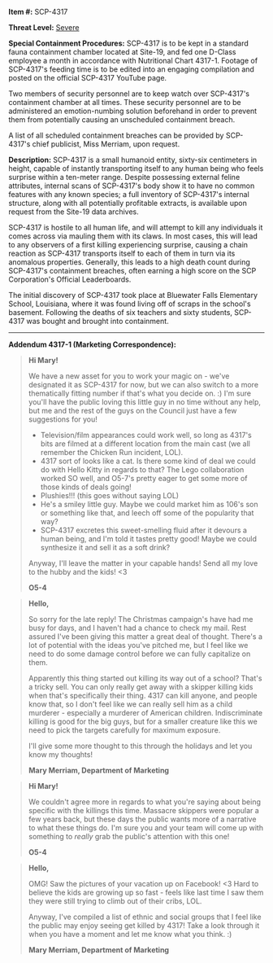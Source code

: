**Item #:** SCP-4317

**Threat Level:** [Severe](/scp-1437)

**Special Containment Procedures:** SCP-4317 is to be kept in a standard fauna containment chamber located at Site-19, and fed one D-Class employee a month in accordance with Nutritional Chart 4317-1. Footage of SCP-4317's feeding time is to be edited into an engaging compilation and posted on the official SCP-4317 YouTube page.

Two members of security personnel are to keep watch over SCP-4317's containment chamber at all times. These security personnel are to be administered an emotion-numbing solution beforehand in order to prevent them from potentially causing an unscheduled containment breach.

A list of all scheduled containment breaches can be provided by SCP-4317's chief publicist, Miss Merriam, upon request.

**Description:** SCP-4317 is a small humanoid entity, sixty-six centimeters in height, capable of instantly transporting itself to any human being who feels surprise within a ten-meter range. Despite possessing external feline attributes, internal scans of SCP-4317's body show it to have no common features with any known species; a full inventory of SCP-4317's internal structure, along with all potentially profitable extracts, is available upon request from the Site-19 data archives.

SCP-4317 is hostile to all human life, and will attempt to kill any individuals it comes across via mauling them with its claws. In most cases, this will lead to any observers of a first killing experiencing surprise, causing a chain reaction as SCP-4317 transports itself to each of them in turn via its anomalous properties. Generally, this leads to a high death count during SCP-4317's containment breaches, often earning a high score on the SCP Corporation's Official Leaderboards.

The initial discovery of SCP-4317 took place at Bluewater Falls Elementary School, Louisiana, where it was found living off of scraps in the school's basement. Following the deaths of six teachers and sixty students, SCP-4317 was bought and brought into containment.

* * *

**Addendum 4317-1 (Marketing Correspondence):**

> **Hi Mary!**
> 
> We have a new asset for you to work your magic on - we've designated it as SCP-4317 for now, but we can also switch to a more thematically fitting number if that's what you decide on. :) I'm sure you'll have the public loving this little guy in no time without any help, but me and the rest of the guys on the Council just have a few suggestions for you!
> 
> *   Television/film appearances could work well, so long as 4317's bits are filmed at a different location from the main cast (we all remember the Chicken Run incident, LOL).
> *   4317 sort of looks like a cat. Is there some kind of deal we could do with Hello Kitty in regards to that? The Lego collaboration worked SO well, and O5-7's pretty eager to get some more of those kinds of deals going!
> *   Plushies!!! (this goes without saying LOL)
> *   He's a smiley little guy. Maybe we could market him as 106's son or something like that, and leech off some of the popularity that way?
> *   SCP-4317 excretes this sweet-smelling fluid after it devours a human being, and I'm told it tastes pretty good! Maybe we could synthesize it and sell it as a soft drink?
> 
> Anyway, I'll leave the matter in your capable hands! Send all my love to the hubby and the kids! <3
> 
> **O5-4**

> **Hello,**
> 
> So sorry for the late reply! The Christmas campaign's have had me busy for days, and I haven't had a chance to check my mail. Rest assured I've been giving this matter a great deal of thought. There's a lot of potential with the ideas you've pitched me, but I feel like we need to do some damage control before we can fully capitalize on them.
> 
> Apparently this thing started out killing its way out of a school? That's a tricky sell. You can only really get away with a skipper killing kids when that's specifically their thing. 4317 can kill anyone, and people know that, so I don't feel like we can really sell him as a child murderer - especially a murderer of American children. Indiscriminate killing is good for the big guys, but for a smaller creature like this we need to pick the targets carefully for maximum exposure.
> 
> I'll give some more thought to this through the holidays and let you know my thoughts!
> 
> **Mary Merriam, Department of Marketing**

> **Hi Mary!**
> 
> We couldn't agree more in regards to what you're saying about being specific with the killings this time. Massacre skippers were popular a few years back, but these days the public wants more of a narrative to what these things do. I'm sure you and your team will come up with something to _really_ grab the public's attention with this one!
> 
> **O5-4**

> **Hello,**
> 
> OMG! Saw the pictures of your vacation up on Facebook! <3 Hard to believe the kids are growing up so fast - feels like last time I saw them they were still trying to climb out of their cribs, LOL.
> 
> Anyway, I've compiled a list of ethnic and social groups that I feel like the public may enjoy seeing get killed by 4317! Take a look through it when you have a moment and let me know what you think. :)
> 
> **Mary Merriam, Department of Marketing**